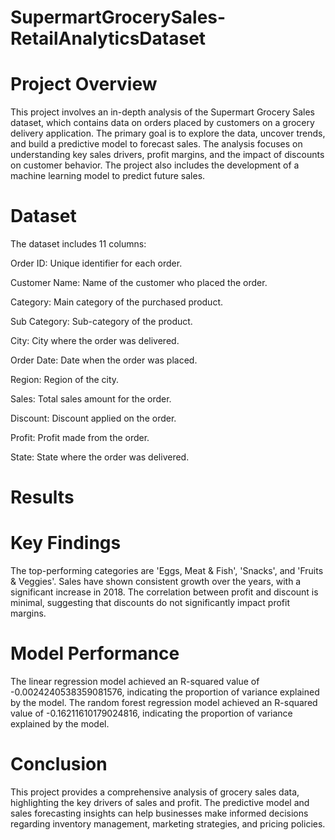 # SupermartGrocerySales-RetailAnalyticsDataset

# Project Overview
This project involves an in-depth analysis of the Supermart Grocery Sales dataset, which contains data on orders placed by customers on a grocery delivery application. The primary goal is to explore the data, uncover trends, and build a predictive model to forecast sales. The analysis focuses on understanding key sales drivers, profit margins, and the impact of discounts on customer behavior. The project also includes the development of a machine learning model to predict future sales.

# Dataset

The dataset includes 11 columns:

Order ID: Unique identifier for each order.

Customer Name: Name of the customer who placed the order.

Category: Main category of the purchased product.

Sub Category: Sub-category of the product.

City: City where the order was delivered.

Order Date: Date when the order was placed.

Region: Region of the city.

Sales: Total sales amount for the order.

Discount: Discount applied on the order.

Profit: Profit made from the order.

State: State where the order was delivered.


# Results
# Key Findings
The top-performing categories are 'Eggs, Meat & Fish', 'Snacks', and 'Fruits & Veggies'.
Sales have shown consistent growth over the years, with a significant increase in 2018.
The correlation between profit and discount is minimal, suggesting that discounts do not significantly impact profit margins.

# Model Performance
The linear regression model achieved an R-squared value of -0.0024240538359081576, indicating the proportion of variance explained by the model.
The random forest regression model achieved an R-squared value of -0.16211610179024816, indicating the proportion of variance explained by the model.

# Conclusion
This project provides a comprehensive analysis of grocery sales data, highlighting the key drivers of sales and profit. The predictive model and sales forecasting insights can help businesses make informed decisions regarding inventory management, marketing strategies, and pricing policies.
